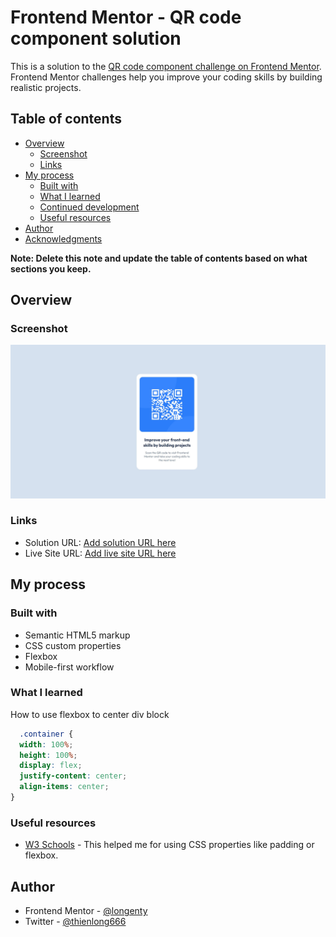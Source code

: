 # Frontend Mentor - QR code component solution

This is a solution to the [QR code component challenge on Frontend Mentor](https://www.frontendmentor.io/challenges/qr-code-component-iux_sIO_H). Frontend Mentor challenges help you improve your coding skills by building realistic projects. 

## Table of contents

- [Overview](#overview)
  - [Screenshot](#screenshot)
  - [Links](#links)
- [My process](#my-process)
  - [Built with](#built-with)
  - [What I learned](#what-i-learned)
  - [Continued development](#continued-development)
  - [Useful resources](#useful-resources)
- [Author](#author)
- [Acknowledgments](#acknowledgments)

**Note: Delete this note and update the table of contents based on what sections you keep.**

## Overview

### Screenshot

![Screenshot](./screenshot.jpg)


### Links

- Solution URL: [Add solution URL here](https://your-solution-url.com)
- Live Site URL: [Add live site URL here](https://your-live-site-url.com)

## My process

### Built with

- Semantic HTML5 markup
- CSS custom properties
- Flexbox
- Mobile-first workflow

### What I learned
How to use flexbox to center div block

```css
  .container {
  width: 100%;
  height: 100%;
  display: flex;
  justify-content: center;
  align-items: center;
}
```


### Useful resources

- [W3 Schools](https://www.w3schools.com/) - This helped me for using CSS properties like padding or flexbox.

## Author
- Frontend Mentor - [@longenty](https://www.frontendmentor.io/profile/longenty)
- Twitter - [@thienlong666](https://x.com/thienlong666)

